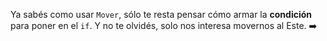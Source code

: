 Ya sabés como usar `Mover`, sólo te resta pensar cómo armar la **condición** para poner en el `if`. Y no te olvidés, solo nos interesa movernos al Este. :arrow_right: